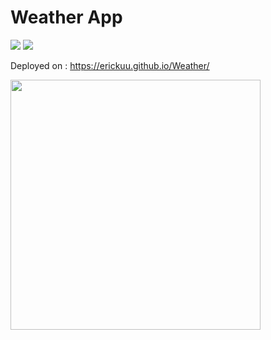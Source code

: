 # Weather App
![](	https://img.shields.io/badge/HTML-239120?style=for-the-badge&logo=html5&logoColor=white) ![](https://img.shields.io/badge/JavaScript-F7DF1E?style=for-the-badge&logo=javascript&logoColor=black)
<p>Deployed on : <a href="https://erickuu.github.io/Weather/">https://erickuu.github.io/Weather/</p>
  <img src="https://i.imgur.com/5ALNFgX.png" width="400px">
